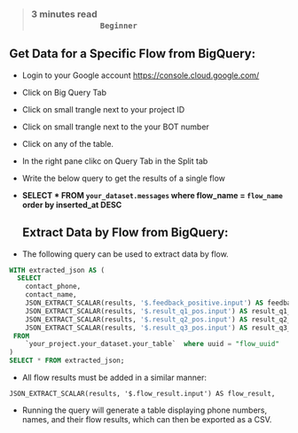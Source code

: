 > ### **3 minutes read &nbsp; &nbsp; &nbsp; &nbsp; &nbsp; &nbsp; &nbsp; &nbsp; &nbsp; &nbsp; &nbsp; &nbsp; &nbsp; &nbsp; &nbsp; &nbsp; &nbsp; &nbsp; &nbsp; &nbsp; &nbsp; &nbsp; &nbsp; &nbsp; &nbsp; &nbsp; &nbsp; &nbsp; &nbsp; &nbsp; &nbsp; &nbsp; &nbsp; &nbsp; &nbsp; &nbsp; &nbsp; &nbsp; &nbsp; &nbsp; &nbsp; &nbsp; &nbsp; &nbsp; &nbsp; &nbsp; &nbsp; &nbsp; &nbsp; &nbsp; &nbsp; &nbsp; &nbsp; &nbsp; &nbsp; &nbsp; &nbsp; &nbsp; &nbsp; &nbsp; `Beginner`**


## Get Data for a Specific Flow from BigQuery:

- Login to your Google account https://console.cloud.google.com/
- Click on Big Query Tab 
- Click on small trangle next to your project ID
- Click on small trangle next to the your BOT number
- Click on any of the table.
- In the right pane clikc on Query Tab in the Split tab
- Write the below query to get the results of a single flow
- **SELECT * FROM `your_dataset.messages` where flow_name = `flow_name` order by inserted_at DESC**

  ## Extract Data by Flow from BigQuery:

- The following query can be used to extract data by flow.

```sql
WITH extracted_json AS (
  SELECT
    contact_phone,
    contact_name,
    JSON_EXTRACT_SCALAR(results, '$.feedback_positive.input') AS feedback_positive,
    JSON_EXTRACT_SCALAR(results, '$.result_q1_pos.input') AS result_q1_pos,
    JSON_EXTRACT_SCALAR(results, '$.result_q2_pos.input') AS result_q2_pos,
    JSON_EXTRACT_SCALAR(results, '$.result_q3_pos.input') AS result_q3_pos
 FROM
    `your_project.your_dataset.your_table`  where uuid = "flow_uuid"
)
SELECT * FROM extracted_json;
```

- All flow results must be added in a similar manner:

`JSON_EXTRACT_SCALAR(results, '$.flow_result.input') AS flow_result,`

- Running the query will generate a table displaying phone numbers, names, and their flow results, which can then be exported as a CSV.
